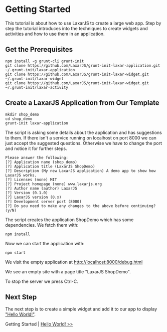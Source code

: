 # Getting Started
This tutorial is about how to use LaxarJS to create a large web app. Step by step the tutorial introduces into the techniques to create widgets and activities and how to use them in an application.

## Get the Prerequisites

```
npm install -g grunt-cli grunt-init
git clone https://github.com/LaxarJS/grunt-init-laxar-application.git ~/.grunt-init/laxar-application
git clone https://github.com/LaxarJS/grunt-init-laxar-widget.git ~/.grunt-init/laxar-widget
git clone https://github.com/LaxarJS/grunt-init-laxar-widget.git ~/.grunt-init/laxar-activity
```

## Create a LaxarJS Application from Our Template

```
mkdir shop_demo
cd shop_demo
grunt-init laxar-application
```
The script is asking some details about the application and has suggestions to them. If there isn't a service running on localhost on port 8000 we can just accept the suggested questions. Otherwise we have to change the port and notice it for further steps.

```
Please answer the following:
[?] Application name (shop_demo) 
[?] Application title (LaxarJS ShopDemo) 
[?] Description (My new LaxarJS application) A demo app to show how LaxarJS works.
[?] Licenses (none) MIT
[?] Project homepage (none) www.laxarjs.org
[?] Author name (author) LaxarJS
[?] Version (0.1.0) 
[?] LaxarJS version (0.x) 
[?] Development server port (8000) 
[?] Do you need to make any changes to the above before continuing? (y/N) 
```

The script creates the application ShopDemo which has some dependencies. We fetch them with:
```
npm install
```

Now we can start the application with:
```
npm start
```

We visit the empty application at [http://localhost:8000/debug.html](http://localhost:8000/debug.html)

We see an empty site with a page title "LaxarJS ShopDemo".  

To stop the server we press Ctrl-C.

## Next Step
The next step is to create a simple widget and add it to our app to display ["Hello World!"](hello_world.md).  


Getting Started | [Hello World! >>](hello_world.md)  
